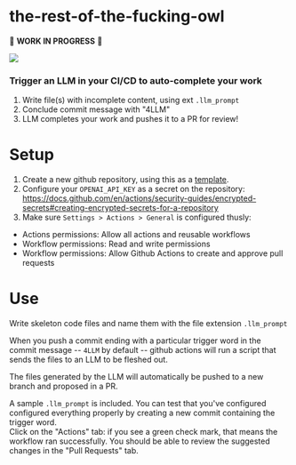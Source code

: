 # the-rest-of-the-fucking-owl

🚧 **WORK IN PROGRESS** 🚧

![](https://i.imgur.com/RadSf.jpg)


### Trigger an LLM in your CI/CD to auto-complete your work

1. Write file(s) with incomplete content, using ext `.llm_prompt`
2. Conclude commit message with "4LLM"
3. LLM completes your work and pushes it to a PR for review!


# Setup

1. Create a new github repository, using this as a [template](https://docs.github.com/en/repositories/creating-and-managing-repositories/creating-a-repository-from-a-template).
2. Configure your `OPENAI_API_KEY` as a secret on the repository: https://docs.github.com/en/actions/security-guides/encrypted-secrets#creating-encrypted-secrets-for-a-repository
3. Make sure `Settings > Actions > General` is configured thusly:
  - Actions permissions: Allow all actions and reusable workflows
  - Workflow permissions: Read and write permissions
  - Workflow permissions: Allow Github Actions to create and approve pull requests 

# Use

Write skeleton code files and name them with the file extension `.llm_prompt`

When you push a commit ending with a particular trigger word in the commit message -- `4LLM` by default -- github actions will run a script that sends the files to an LLM to be fleshed out. 

The files generated by the LLM will automatically be pushed to a new branch and proposed in a PR.

A sample `.llm_prompt` is included. You can test that you've configured configured everything properly by creating a new commit containing the trigger word.  
Click on the "Actions" tab: if you see a green check mark, that means the workflow ran successfully. You should be able to review the suggested changes in the "Pull Requests" tab.
